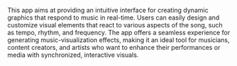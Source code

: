 This app aims at providing an intuitive interface for creating dynamic graphics that respond to music in real-time. Users can easily design and customize visual elements that react to various aspects of the song, such as tempo, rhythm, and frequency. The app offers a seamless experience for generating music-visualization effects, making it an ideal tool for musicians, content creators, and artists who want to enhance their performances or media with synchronized, interactive visuals.
